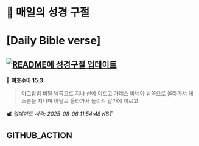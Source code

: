 # 🙏 매일의 성경 구절
# [Daily Bible verse]
## [![README에 성경구절 업데이트](https://github.com/DONGSUKA/first_test/actions/workflows/update-readme-bible.yml/badge.svg)](https://github.com/DONGSUKA/first_test/actions/workflows/update-readme-bible.yml)
<!-- START_BIBLE_VERSE -->
📖 **여호수아 15:3**
> 아그랍빔 비탈 남쪽으로 지나 신에 이르고 가데스 바네아 남쪽으로 올라가서 헤스론을 지나며 아달로 올라가서 돌이켜 갈가에 이르고

🕊️ _업데이트 시각: 2025-08-06 11:54:48 KST_
  <!-- END_BIBLE_VERSE -->
## GITHUB_ACTION
